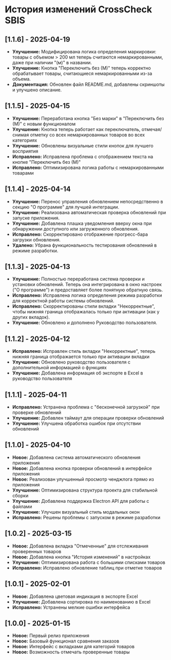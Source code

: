 # История изменений CrossCheck SBIS

## [1.1.6] - 2025-04-19
- **Улучшение:** Модифицирована логика определения маркировки: товары с объемом > 200 мл теперь считаются немаркированными, даже при наличии "(м)" в названии.
- **Улучшение:** Кнопка "Переключить без (М)" теперь корректно обрабатывает товары, считающиеся немаркированными из-за объема.
- **Документация:** Обновлен файл README.md, добавлены скриншоты и улучшено описание.

## [1.1.5] - 2025-04-15
- **Улучшение:** Переработана кнопка "Без марки" в "Переключить без (М)" с новым функционалом
- **Улучшение:** Кнопка теперь работает как переключатель, отмечая/снимая отметку со всех немаркированных товаров во всех категориях
- **Улучшение:** Обновлены визуальные стили кнопок для лучшего восприятия
- **Исправлено:** Исправлена проблема с отображением текста на кнопке "Переключить без (М)"
- **Исправлено:** Оптимизирована логика работы с немаркированными товарами

## [1.1.4] - 2025-04-14
- **Улучшение:** Перенос управления обновлением непосредственно в секцию "О программе" для лучшей интеграции.
- **Улучшение:** Реализована автоматическая проверка обновлений при запуске приложения.
- **Улучшение:** Добавлена плашка уведомления вверху окна при обнаружении доступного или загруженного обновления.
- **Исправлено:** Скорректировано отображение прогресс-бара загрузки обновления.
- **Удалено:** Убрана функциональность тестирования обновлений в режиме разработки.

## [1.1.3] - 2025-04-13
- **Улучшение:** Полностью переработана система проверки и установки обновлений. Теперь она интегрирована в окно настроек ("О программе") и предоставляет более понятную обратную связь.
- **Исправлено:** Исправлена логика определения режима разработки для корректной работы системы обновлений.
- **Исправлено:** Скорректированы стили вкладки "Некорректные", чтобы нижняя граница отображалась только при активации (как у других вкладок).
- **Улучшение:** Обновлено и дополнено Руководство пользователя.

## [1.1.2] - 2025-04-12
- **Исправлено:** Исправлен стиль вкладки "Некорректные", теперь нижняя граница отображается только при активации вкладки
- **Улучшение:** Обновлено руководство пользователя с дополнительной информацией о функциях
- **Улучшение:** Добавлена информация об экспорте в Excel в руководство пользователя

## [1.1.1] - 2025-04-11
- **Исправлено:** Устранена проблема с "бесконечной загрузкой" при проверке обновлений
- **Улучшение:** Добавлен таймаут для операции проверки обновлений
- **Улучшение:** Улучшена обработка ошибок при отсутствии обновлений

## [1.1.0] - 2025-04-10
- **Новое:** Добавлена система автоматического обновления приложения
- **Новое:** Добавлена кнопка проверки обновлений в интерфейсе приложения
- **Новое:** Реализован улучшенный просмотр ченджлога прямо из приложения
- **Улучшение:** Оптимизирована структура проекта для стабильной сборки
- **Улучшение:** Добавлена поддержка Electron API для работы с файлами
- **Улучшение:** Улучшен визуальный стиль модальных окон
- **Исправлено:** Решены проблемы с запуском в режиме разработки

## [1.0.2] - 2025-03-15
- **Новое:** Добавлена вкладка "Отмеченные" для отслеживания проверенных товаров
- **Новое:** Добавлена кнопка "История изменений" в настройках
- **Улучшение:** Оптимизирована работа с большими списками товаров
- **Исправлено:** Исправлено обновление таблиц при отметке товаров

## [1.0.1] - 2025-02-01
- **Новое:** Добавлена цветовая индикация в экспорте Excel
- **Улучшение:** Добавлена сортировка по наименованию в Excel
- **Исправлено:** Устранены мелкие ошибки интерфейса

## [1.0.0] - 2025-01-15
- **Новое:** Первый релиз приложения
- **Новое:** Базовый функционал сравнения заказов
- **Новое:** Интерфейс с вкладками для категорий товаров
- **Новое:** Возможность отмечать проверенные товары 